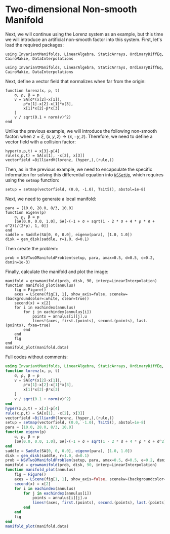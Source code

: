 # Two-dimensional Non-smooth Manifold

Next, we will continue using the Lorenz system as an example, but this time we will introduce an artificial non-smooth factor into this system. First, let's load the required packages:

```@setup non_smooth_two
using InvariantManifolds, LinearAlgebra, StaticArrays, OrdinaryDiffEq, CairoMakie, DataInterpolations
```

```@repl non_smooth_two
using InvariantManifolds, LinearAlgebra, StaticArrays, OrdinaryDiffEq, CairoMakie, DataInterpolations
```

Next, define a vector field that normalizes when far from the origin:
```@repl non_smooth_two
function lorenz(x, p, t)
    σ, ρ, β = p
    v = SA[σ*(x[2]-x[1]),
        ρ*x[1]-x[2]-x[1]*x[3],
        x[1]*x[2]-β*x[3]
    ]
    v / sqrt(0.1 + norm(v)^2)
end
```
Unlike the previous example, we will introduce the following non-smooth factor: when $z=\xi$, $(x,y,z)\rightarrow(x,-y,z)$.
Therefore, we need to define a vector field with a collision factor:
```@example non_smooth_two
hyper(x,p,t) = x[3]-p[4]
rule(x,p,t) = SA[x[1], -x[2], x[3]]
vectorfield =BilliardV(lorenz, (hyper,),(rule,))
```

Then, as in the previous example, we need to encapsulate the specific information for solving this differential equation into [`NSSetUp`](@ref), which requires using the `setmap` function:
```@repl non_smooth_two
setup = setmap(vectorfield, (0.0, -1.0), Tsit5(), abstol=1e-8)
```

Next, we need to generate a local manifold:
```@example non_smooth_two
para = [10.0, 28.0, 8/3, 10.0]
function eigenv(p)
    σ, ρ, β = p
    [SA[0.0, 0.0, 1.0], SA[-(-1 + σ + sqrt(1 - 2 * σ + 4 * ρ * σ + σ^2))/(2*ρ), 1, 0]]
end
saddle = Saddle(SA[0, 0, 0.0], eigenv(para), [1.0, 1.0])
disk = gen_disk(saddle, r=1.0, d=0.1)
```
Then create the problem:
```@repl non_smooth_two
prob = NSVTwoDManifoldProblem(setup, para, amax=0.5, d=0.5, ϵ=0.2, dsmin=1e-3)
```
Finally, calculate the manifold and plot the image:
```@example non_smooth_two
manifold = growmanifold(prob, disk, 90, interp=LinearInterpolation)
function manifold_plot(annulus)
    fig = Figure()
    axes = LScene(fig[1, 1], show_axis=false, scenekw=(backgroundcolor=:white, clear=true))
    second(x) = x[2]
    for i in eachindex(annulus)
        for j in eachindex(annulus[i])
            points = annulus[i][j].u
            lines!(axes, first.(points), second.(points), last.(points), fxaa=true)
        end
    end
    fig
end
manifold_plot(manifold.data)
```

Full codes without comments:
```julia
using InvariantManifolds, LinearAlgebra, StaticArrays, OrdinaryDiffEq, CairoMakie, DataInterpolations
function lorenz(x, p, t)
    σ, ρ, β = p
    v = SA[σ*(x[2]-x[1]),
        ρ*x[1]-x[2]-x[1]*x[3],
        x[1]*x[2]-β*x[3]
    ]
    v / sqrt(0.1 + norm(v)^2)
end
hyper(x,p,t) = x[3]-p[4]
rule(x,p,t) = SA[x[1], -x[2], x[3]]
vectorfield =BilliardV(lorenz, (hyper,),(rule,))
setup = setmap(vectorfield, (0.0, -1.0), Tsit5(), abstol=1e-8)
para = [10.0, 28.0, 8/3, 10.0]
function eigenv(p)
    σ, ρ, β = p
    [SA[0.0, 0.0, 1.0], SA[-(-1 + σ + sqrt(1 - 2 * σ + 4 * ρ * σ + σ^2))/(2*ρ), 1, 0]]
end
saddle = Saddle(SA[0, 0, 0.0], eigenv(para), [1.0, 1.0])
disk = gen_disk(saddle, r=1.0, d=0.1)
prob = NSVTwoDManifoldProblem(setup, para, amax=0.5, d=0.5, ϵ=0.2, dsmin=1e-3)
manifold = growmanifold(prob, disk, 90, interp=LinearInterpolation)
function manifold_plot(annulus)
    fig = Figure()
    axes = LScene(fig[1, 1], show_axis=false, scenekw=(backgroundcolor=:white, clear=true))
    second(x) = x[2]
    for i in eachindex(annulus)
        for j in eachindex(annulus[i])
            points = annulus[i][j].u
            lines!(axes, first.(points), second.(points), last.(points), fxaa=true)
        end
    end
    fig
end
manifold_plot(manifold.data)
```
